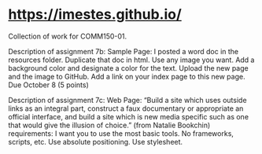 # https://imestes.github.io/

Collection of work for COMM150-01.

Description of assignment 7b: 
Sample Page: I posted a word doc in the resources folder. Duplicate that doc in html. Use any image you want. Add a background color and designate a color for the text. 
Upload the new page and the image to GitHub. Add a link on your index page to this new page. Due October 8 (5 points)

Description of assignment 7c:
Web Page: “Build a site which uses outside links as an integral part, construct a faux documentary or appropriate an official interface, and build a site which is 
new media   specific such as one that would give the illusion of choice.” (from Natalie Bookchin)
requirements: I want you to use the most basic tools. No frameworks, scripts, etc. Use absolute positioning. Use stylesheet.
